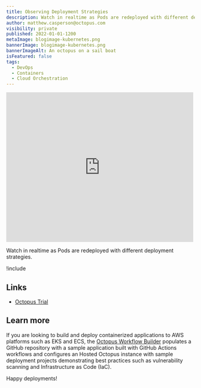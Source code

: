 ```yaml
---
title: Observing Deployment Strategies
description: Watch in realtime as Pods are redeployed with different deployment strategies
author: matthew.casperson@octopus.com
visibility: private
published: 2022-01-01-1200
metaImage: blogimage-kubernetes.png
bannerImage: blogimage-kubernetes.png
bannerImageAlt: An octopus on a sail boat
isFeatured: false
tags: 
  - DevOps
  - Containers
  - Cloud Orchestration
---
```


<iframe src="https://fast.wistia.net/embed/iframe/zkgrplsaqy?videoFoam=true" title="9. Observing Deployment Strategies Video" allow="autoplay; fullscreen" allowtransparency="true" frameborder="0" scrolling="no" class="wistia_embed" name="wistia_embed" msallowfullscreen width="500px" height="400px"></iframe>

Watch in realtime as Pods are redeployed with different deployment strategies.

!include <k8s-training-toc>

## Links

* [Octopus Trial](https://octopus.com/start)


## Learn more

If you are looking to build and deploy containerized applications to AWS platforms such as EKS and ECS, the [Octopus Workflow Builder](https://octopusworkflowbuilder.octopus.com/#/) populates a GitHub repository with a sample application built with GitHub Actions workflows and configures an Hosted Octopus instance with sample deployment projects demonstrating best practices such as vulnerability scanning and Infrastructure as Code (IaC). 

Happy deployments! 